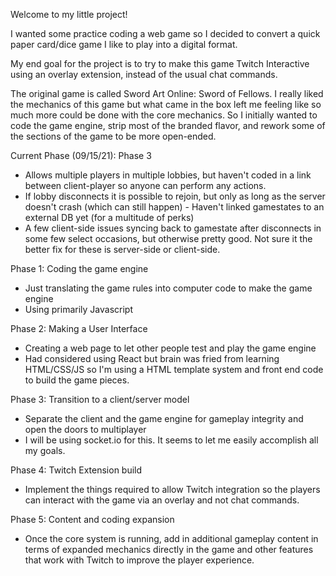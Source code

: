 Welcome to my little project!

I wanted some practice coding a web game so I decided to convert a quick paper card/dice game I like to play into a digital format.

My end goal for the project is to try to make this game Twitch Interactive using an overlay extension, instead of the usual chat commands.

The original game is called Sword Art Online: Sword of Fellows.
I really liked the mechanics of this game but what came in the box left me feeling like so much more could be done with the core mechanics.
So I initially wanted to code the game engine, strip most of the branded flavor, and rework some of the sections of the game to be more open-ended.

Current Phase (09/15/21): Phase 3
  - Allows multiple players in multiple lobbies, but haven't coded in a link between client-player so anyone can perform any actions.
  - If lobby disconnects it is possible to rejoin, but only as long as the server doesn't crash (which can still happen) - Haven't linked gamestates to an external DB yet (for a multitude of perks)
  - A few client-side issues syncing back to gamestate after disconnects in some few select occasions, but otherwise pretty good. Not sure it the better fix for these is server-side or client-side.

Phase 1: Coding the game engine
  - Just translating the game rules into computer code to make the game engine
  - Using primarily Javascript
  
Phase 2: Making a User Interface
  - Creating a web page to let other people test and play the game engine
  - Had considered using React but brain was fried from learning HTML/CSS/JS so I'm using a HTML template system and front end code to build the game pieces.
  
Phase 3: Transition to a client/server model
  - Separate the client and the game engine for gameplay integrity and open the doors to multiplayer
  - I will be using socket.io for this. It seems to let me easily accomplish all my goals.
  
Phase 4: Twitch Extension build
  - Implement the things required to allow Twitch integration so the players can interact with the game via an overlay and not chat commands.
  
Phase 5: Content and coding expansion
  - Once the core system is running, add in additional gameplay content in terms of expanded mechanics directly in the game and other features that work with Twitch to improve the player experience.
  
